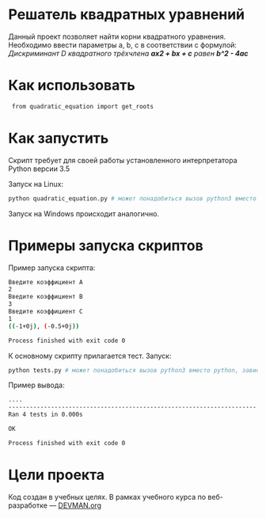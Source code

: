 # Решатель квадратных уравнений
Данный проект позволяет найти корни квадратного уравнения. 
Необходимо ввести параметры a, b, c  в соответствии с формулой:
_Дискриминант D квадратного трёхчлена **ax2 + bx + c**   равен **b^2 - 4ac**_

# Как использовать
```bash
 from quadratic_equation import get_roots
```
# Как запустить
Скрипт требует для своей работы установленного интерпретатора Python версии 3.5

Запуск на Linux:

```bash
python quadratic_equation.py # может понадобиться вызов python3 вместо python, зависит от настроек операционной системы
```

Запуск на Windows происходит аналогично.

# Примеры запуска скриптов 
Пример запуска скрипта:
```bash 
Введите коэффициент A
2
Введите коэффициент B
3
Введите коэффициент C
1
((-1+0j), (-0.5+0j))

Process finished with exit code 0
```
К основному скрипту прилагается тест. 
Запуск:
```bash
python tests.py # может понадобиться вызов python3 вместо python, зависит от настроек операционной системы
```
Пример вывода:
```bash
....
----------------------------------------------------------------------
Ran 4 tests in 0.000s

OK

Process finished with exit code 0
```
# Цели проекта

Код создан в учебных целях. В рамках учебного курса по веб-разработке ― [DEVMAN.org](https://devman.org)
